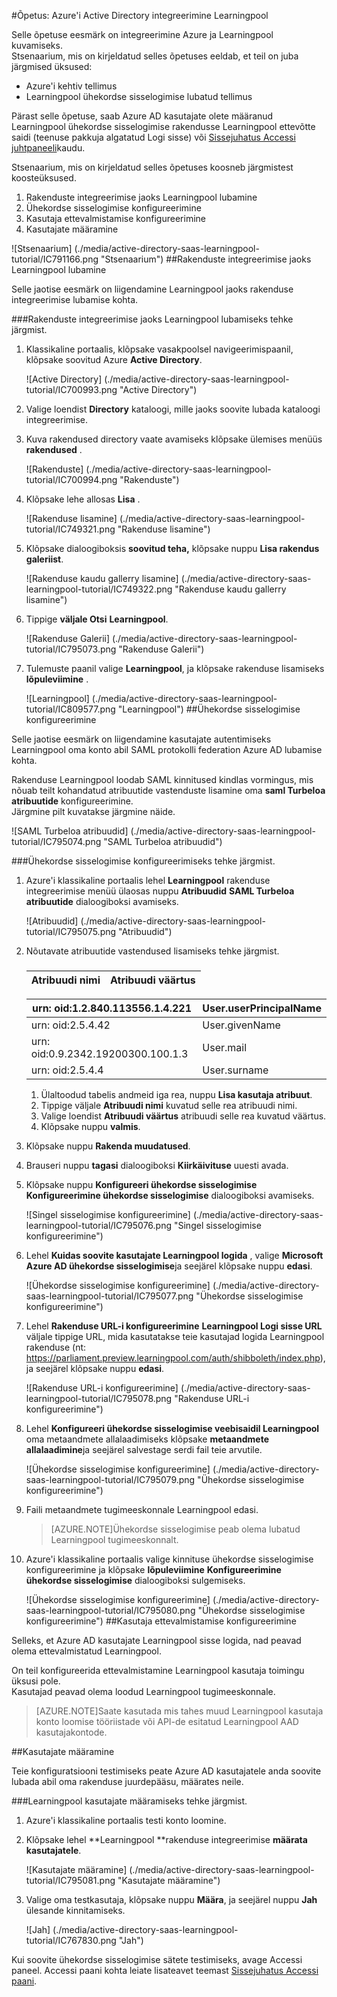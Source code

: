 <properties 
    pageTitle="Õpetus: Azure'i Active Directory integreerimine Learningpool | Microsoft Azure'i" 
    description="Saate teada, kuidas lubada ühekordse sisselogimise, automatiseeritud ettevalmistamise ja muud Azure Active Directory Learningpool abil!" 
    services="active-directory" 
    authors="jeevansd"  
    documentationCenter="na" 
    manager="femila"/>
<tags 
    ms.service="active-directory" 
    ms.devlang="na" 
    ms.topic="article" 
    ms.tgt_pltfrm="na" 
    ms.workload="identity" 
    ms.date="09/29/2016" 
    ms.author="jeedes" />

#<a name="tutorial-azure-active-directory-integration-with-learningpool"></a>Õpetus: Azure'i Active Directory integreerimine Learningpool
  
Selle õpetuse eesmärk on integreerimine Azure ja Learningpool kuvamiseks.  
Stsenaarium, mis on kirjeldatud selles õpetuses eeldab, et teil on juba järgmised üksused:

-   Azure'i kehtiv tellimus
-   Learningpool ühekordse sisselogimise lubatud tellimus
  
Pärast selle õpetuse, saab Azure AD kasutajate olete määranud Learningpool ühekordse sisselogimise rakendusse Learningpool ettevõtte saidi (teenuse pakkuja algatatud Logi sisse) või [Sissejuhatus Accessi juhtpaneeli](active-directory-saas-access-panel-introduction.md)kaudu.
  
Stsenaarium, mis on kirjeldatud selles õpetuses koosneb järgmistest koosteüksused.

1.  Rakenduste integreerimise jaoks Learningpool lubamine
2.  Ühekordse sisselogimise konfigureerimine
3.  Kasutaja ettevalmistamise konfigureerimine
4.  Kasutajate määramine

![Stsenaarium] (./media/active-directory-saas-learningpool-tutorial/IC791166.png "Stsenaarium")
##<a name="enabling-the-application-integration-for-learningpool"></a>Rakenduste integreerimise jaoks Learningpool lubamine
  
Selle jaotise eesmärk on liigendamine Learningpool jaoks rakenduse integreerimise lubamise kohta.

###<a name="to-enable-the-application-integration-for-learningpool-perform-the-following-steps"></a>Rakenduste integreerimise jaoks Learningpool lubamiseks tehke järgmist.

1.  Klassikaline portaalis, klõpsake vasakpoolsel navigeerimispaanil, klõpsake soovitud Azure **Active Directory**.

    ![Active Directory] (./media/active-directory-saas-learningpool-tutorial/IC700993.png "Active Directory")

2.  Valige loendist **Directory** kataloogi, mille jaoks soovite lubada kataloogi integreerimise.

3.  Kuva rakendused directory vaate avamiseks klõpsake ülemises menüüs **rakendused** .

    ![Rakenduste] (./media/active-directory-saas-learningpool-tutorial/IC700994.png "Rakenduste")

4.  Klõpsake lehe allosas **Lisa** .

    ![Rakenduse lisamine] (./media/active-directory-saas-learningpool-tutorial/IC749321.png "Rakenduse lisamine")

5.  Klõpsake dialoogiboksis **soovitud teha,** klõpsake nuppu **Lisa rakendus galeriist**.

    ![Rakenduse kaudu gallerry lisamine] (./media/active-directory-saas-learningpool-tutorial/IC749322.png "Rakenduse kaudu gallerry lisamine")

6.  Tippige **väljale Otsi** **Learningpool**.

    ![Rakenduse Galerii] (./media/active-directory-saas-learningpool-tutorial/IC795073.png "Rakenduse Galerii")

7.  Tulemuste paanil valige **Learningpool**, ja klõpsake rakenduse lisamiseks **lõpuleviimine** .

    ![Learningpool] (./media/active-directory-saas-learningpool-tutorial/IC809577.png "Learningpool")
##<a name="configuring-single-sign-on"></a>Ühekordse sisselogimise konfigureerimine
  
Selle jaotise eesmärk on liigendamine kasutajate autentimiseks Learningpool oma konto abil SAML protokolli federation Azure AD lubamise kohta.
  
Rakenduse Learningpool loodab SAML kinnitused kindlas vormingus, mis nõuab teilt kohandatud atribuutide vastenduste lisamine oma **saml Turbeloa atribuutide** konfigureerimine.  
Järgmine pilt kuvatakse järgmine näide.

![SAML Turbeloa atribuudid] (./media/active-directory-saas-learningpool-tutorial/IC795074.png "SAML Turbeloa atribuudid")

###<a name="to-configure-single-sign-on-perform-the-following-steps"></a>Ühekordse sisselogimise konfigureerimiseks tehke järgmist.

1.  Azure'i klassikaline portaalis lehel **Learningpool** rakenduse integreerimise menüü ülaosas nuppu **Atribuudid** **SAML Turbeloa atribuutide** dialoogiboksi avamiseks.

    ![Atribuudid] (./media/active-directory-saas-learningpool-tutorial/IC795075.png "Atribuudid")

2.  Nõutavate atribuutide vastendused lisamiseks tehke järgmist.

    ###  

  	|Atribuudi nimi                |Atribuudi väärtus            |
  	|------------------------------|---------------------------|

     urn: oid:1.2.840.113556.1.4.221 | User.userPrincipalName
  	|-------------------------------|--------------------------|  
     urn: oid:2.5.4.42|User.givenName   
  	|urn: oid:0.9.2342.19200300.100.1.3|User.mail
  	|urn: oid:2.5.4.4|User.surname

    1.  Ülaltoodud tabelis andmeid iga rea, nuppu **Lisa kasutaja atribuut**.
    2.  Tippige väljale **Atribuudi nimi** kuvatud selle rea atribuudi nimi.
    3.  Valige loendist **Atribuudi väärtus** atribuudi selle rea kuvatud väärtus.
    4.  Klõpsake nuppu **valmis**.

3.  Klõpsake nuppu **Rakenda muudatused**.

4.  Brauseri nuppu **tagasi** dialoogiboksi **Kiirkäivituse** uuesti avada.

5.  Klõpsake nuppu **Konfigureeri ühekordse sisselogimise** **Konfigureerimine ühekordse sisselogimise** dialoogiboksi avamiseks.

    ![Singel sisselogimise konfigureerimine] (./media/active-directory-saas-learningpool-tutorial/IC795076.png "Singel sisselogimise konfigureerimine")

6.  Lehel **Kuidas soovite kasutajate Learningpool logida** , valige **Microsoft Azure AD ühekordse sisselogimise**ja seejärel klõpsake nuppu **edasi**.

    ![Ühekordse sisselogimise konfigureerimine] (./media/active-directory-saas-learningpool-tutorial/IC795077.png "Ühekordse sisselogimise konfigureerimine")

7.  Lehel **Rakenduse URL-i konfigureerimine** **Learningpool Logi sisse URL** väljale tippige URL, mida kasutatakse teie kasutajad logida Learningpool rakenduse (nt: https://parliament.preview.learningpool.com/auth/shibboleth/index.php), ja seejärel klõpsake nuppu **edasi**.

    ![Rakenduse URL-i konfigureerimine] (./media/active-directory-saas-learningpool-tutorial/IC795078.png "Rakenduse URL-i konfigureerimine")

8.  Lehel **Konfigureeri ühekordse sisselogimise veebisaidil Learningpool** oma metaandmete allalaadimiseks klõpsake **metaandmete allalaadimine**ja seejärel salvestage serdi fail teie arvutile.

    ![Ühekordse sisselogimise konfigureerimine] (./media/active-directory-saas-learningpool-tutorial/IC795079.png "Ühekordse sisselogimise konfigureerimine")

9.  Faili metaandmete tugimeeskonnale Learningpool edasi.

    >[AZURE.NOTE]Ühekordse sisselogimise peab olema lubatud Learningpool tugimeeskonnalt.

10. Azure'i klassikaline portaalis valige kinnituse ühekordse sisselogimise konfigureerimine ja klõpsake **lõpuleviimine** **Konfigureerimine ühekordse sisselogimise** dialoogiboksi sulgemiseks.

    ![Ühekordse sisselogimise konfigureerimine] (./media/active-directory-saas-learningpool-tutorial/IC795080.png "Ühekordse sisselogimise konfigureerimine")
##<a name="configuring-user-provisioning"></a>Kasutaja ettevalmistamise konfigureerimine
  
Selleks, et Azure AD kasutajate Learningpool sisse logida, nad peavad olema ettevalmistatud Learningpool.
  
On teil konfigureerida ettevalmistamine Learningpool kasutaja toimingu üksusi pole.  
Kasutajad peavad olema loodud Learningpool tugimeeskonnale.

>[AZURE.NOTE]Saate kasutada mis tahes muud Learningpool kasutaja konto loomise tööriistade või API-de esitatud Learningpool AAD kasutajakontode.

##<a name="assigning-users"></a>Kasutajate määramine
  
Teie konfiguratsiooni testimiseks peate Azure AD kasutajatele anda soovite lubada abil oma rakenduse juurdepääsu, määrates neile.

###<a name="to-assign-users-to-learningpool-perform-the-following-steps"></a>Learningpool kasutajate määramiseks tehke järgmist.

1.  Azure'i klassikaline portaalis testi konto loomine.

2.  Klõpsake lehel **Learningpool **rakenduse integreerimise **määrata kasutajatele**.

    ![Kasutajate määramine] (./media/active-directory-saas-learningpool-tutorial/IC795081.png "Kasutajate määramine")

3.  Valige oma testkasutaja, klõpsake nuppu **Määra**, ja seejärel nuppu **Jah** ülesande kinnitamiseks.

    ![Jah] (./media/active-directory-saas-learningpool-tutorial/IC767830.png "Jah")
  
Kui soovite ühekordse sisselogimise sätete testimiseks, avage Accessi paneel. Accessi paani kohta leiate lisateavet teemast [Sissejuhatus Accessi paani](active-directory-saas-access-panel-introduction.md).